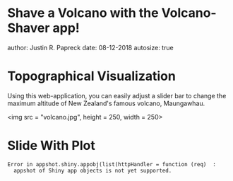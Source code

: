Shave a Volcano with the Volcano-Shaver app!
========================================================
author: Justin R. Papreck
date: 08-12-2018
autosize: true

Topographical Visualization
========================================================
Using this web-application, you can easily adjust a slider bar to change the maximum altitude of New Zealand's famous volcano, Maungawhau. 

<img src = "volcano.jpg", height = 250, width = 250>


Slide With Plot
========================================================



```
Error in appshot.shiny.appobj(list(httpHandler = function (req)  : 
  appshot of Shiny app objects is not yet supported.
```
